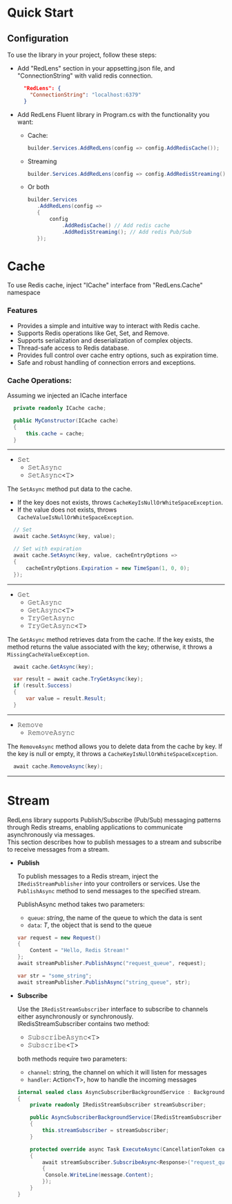 Quick Start
==========================

## Configuration
To use the library in your project, follow these steps:
>
 - Add "RedLens" section in your appsetting.json file, and "ConnectionString" with valid redis connection.
   ```json
     "RedLens": {
       "ConnectionString": "localhost:6379"
     }
   ```

 - Add RedLens Fluent library in Program.cs with the functionality you want:
   - Cache:
      ```C#
      builder.Services.AddRedLens(config => config.AddRedisCache());
      ```
 
    - Streaming
      ```C#
      builder.Services.AddRedLens(config => config.AddRedisStreaming());
      ```

    - Or both
      ```C#
      builder.Services
         .AddRedLens(config =>
         {
             config
                 .AddRedisCache() // Add redis cache
                 .AddRedisStreaming(); // Add redis Pub/Sub
         });
      ```

# Cache
To use Redis cache, inject "ICache" interface from "RedLens.Cache" namespace

### Features
 - Provides a simple and intuitive way to interact with Redis cache.
 - Supports Redis operations like Get, Set, and Remove.
 - Supports serialization and deserialization of complex objects.
 - Thread-safe access to Redis database.
 - Provides full control over cache entry options, such as expiration time.
 - Safe and robust handling of connection errors and exceptions.

### Cache Operations:

Assuming we injected an ICache interface
```C#
  private readonly ICache cache;

  public MyConstructor(ICache cache)
  {
      this.cache = cache;
  }
```

---

 - 𝚂𝚎𝚝
   - 𝚂𝚎𝚝𝙰𝚜𝚢𝚗𝚌
   - 𝚂𝚎𝚝𝙰𝚜𝚢𝚗𝚌<𝚃>

  The `𝚂𝚎𝚝𝙰𝚜𝚢𝚗𝚌` method put data to the cache. 
   - If the key does not exists, throws `CacheKeyIsNullOrWhiteSpaceException`.
   - If the value does not exists, throws `CacheValueIsNullOrWhiteSpaceException`.

   ```C#
     // Set
     await cache.SetAsync(key, value);

     // Set with expiration
     await cache.SetAsync(key, value, cacheEntryOptions =>
     {
         cacheEntryOptions.Expiration = new TimeSpan(1, 0, 0);
     });
   ```

---

 - 𝙶𝚎𝚝
   - 𝙶𝚎𝚝𝙰𝚜𝚢𝚗𝚌
   - 𝙶𝚎𝚝𝙰𝚜𝚢𝚗𝚌<𝚃>
   - 𝚃𝚛𝚢𝙶𝚎𝚝𝙰𝚜𝚢𝚗𝚌
   - 𝚃𝚛𝚢𝙶𝚎𝚝𝙰𝚜𝚢𝚗𝚌<𝚃>
   
 The `GetAsync` method retrieves data from the cache. If the key exists, the method returns the value associated with the key; otherwise, it throws a `MissingCacheValueException`.

   ```C#
     await cache.GetAsync(key);
   ```

   ```C#
     var result = await cache.𝚃𝚛𝚢𝙶𝚎𝚝𝙰𝚜𝚢𝚗𝚌(key);
     if (result.Success)
     {
         var value = result.Result;
     }
   ```

---

 - 𝚁𝚎𝚖𝚘𝚟𝚎
   - 𝚁𝚎𝚖𝚘𝚟𝚎𝙰𝚜𝚢𝚗𝚌
   
 The `RemoveAsync` method allows you to delete data from the cache by key. If the key is null or empty, it throws a `CacheKeyIsNullOrWhiteSpaceException`. 

   ```C#
     await cache.RemoveAsync(key);
   ```

---

# Stream

RedLens library supports Publish/Subscribe (Pub/Sub) messaging patterns through Redis streams, enabling applications to communicate asynchronously via messages. <br>
This section describes how to publish messages to a stream and subscribe to receive messages from a stream.

 - **Publish**
   
   To publish messages to a Redis stream, inject the `IRedisStreamPublisher` into your controllers or services. Use the `PublishAsync` method to send messages to the specified stream. <br>

   PublishAsync method takes two parameters:
    - `queue`: *string*, the name of the queue to which the data is sent
    - `data`: *T*, the object that is send to the queue
      
   ```C#
   var request = new Request() 
   { 
       Content = "Hello, Redis Stream!"
   };
   await streamPublisher.PublishAsync("request_queue", request);

   var str = "some_string";
   await streamPublisher.PublishAsync("string_queue", str);
   ```

 - **Subscribe**

   Use the `IRedisStreamSubscriber` interface to subscribe to channels either asynchronously or synchronously. <br>
   IRedisStreamSubscriber contains two method:
    - 𝚂𝚞𝚋𝚜𝚌𝚛𝚒𝚋𝚎𝙰𝚜𝚢𝚗𝚌<𝚃>
    - 𝚂𝚞𝚋𝚜𝚌𝚛𝚒𝚋𝚎<𝚃>
   
   both methods require two parameters:
    - `channel`: string, the channel on which it will listen for messages
    - `handler`: 𝖠𝖼𝗍𝗂𝗈𝗇<𝖳>, how to handle the incoming messages

   ```C#
   internal sealed class AsyncSubscriberBackgroundService : BackgroundService
   {
       private readonly IRedisStreamSubscriber streamSubscriber;

       public AsyncSubscriberBackgroundService(IRedisStreamSubscriber streamSubscriber)
       {
           this.streamSubscriber = streamSubscriber;
       }

       protected override async Task ExecuteAsync(CancellationToken cancellationToken)
       {
           await streamSubscriber.SubscribeAsync<Response>("request_queue", message =>
           {
            Console.WriteLine(message.Content);
           });
       }
   }
   ```







